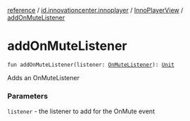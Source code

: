 [reference](../../index.md) / [id.innovationcenter.innoplayer](../index.md) / [InnoPlayerView](index.md) / [addOnMuteListener](./add-on-mute-listener.md)

# addOnMuteListener

`fun addOnMuteListener(listener: `[`OnMuteListener`](../../id.innovationcenter.innoplayer.events.listeners/-video-player-events/-on-mute-listener/index.md)`): `[`Unit`](https://kotlinlang.org/api/latest/jvm/stdlib/kotlin/-unit/index.html)

Adds an OnMuteListener

### Parameters

`listener` - the listener to add for the OnMute event